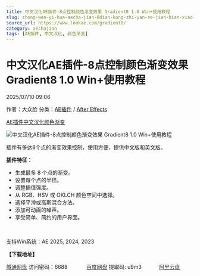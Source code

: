 ```yaml
---
title: 中文汉化AE插件-8点控制颜色渐变效果 Gradient8 1.0 Win+使用教程
slug: zhong-wen-yi-hua-aecha-jian-8dian-kong-zhi-yan-se-jian-bian-xiao-guo-gradient8-1-0-win-shi-yong-jiao-cheng
source_url: https://www.lookae.com/gradient8/
category: aechajian
tags: [AE插件, 中文汉化, 颜色渐变]
---
```

# 中文汉化AE插件-8点控制颜色渐变效果 Gradient8 1.0 Win+使用教程

2025/07/10 09:06

作者：大众脸
分类：[AE插件](https://www.lookae.com/after-effects/aechajian/) / [After Effects](https://www.lookae.com/after-effects/)

[AE插件](https://www.lookae.com/tag/ae%e6%8f%92%e4%bb%b6/)[中文汉化](https://www.lookae.com/tag/%e4%b8%ad%e6%96%87%e6%b1%89%e5%8c%96/)[颜色渐变](https://www.lookae.com/tag/%e9%a2%9c%e8%89%b2%e6%b8%90%e5%8f%98/)

![中文汉化AE插件-8点控制颜色渐变效果 Gradient8 1.0 Win+使用教程](https://www.lookae.com/wp-content/uploads/2025/07/Gradient8.jpg "中文汉化AE插件-8点控制颜色渐变效果 Gradient8 1.0 Win+使用教程-LookAE.com")

插件有多达8个点的渐变效果控制，使用方便，提供中文版和英文版。

**插件特征：**

* 生成最多 8 个点的渐变。
* 设置每个点的半径。
* 调整插值强度。
* 从 RGB、HSV 或 OKLCH 颜色空间中选择。
* 选择平滑或高斯混合方法。
* 添加可动画的噪声。
* 享受简单、简约的用户界面。

[﻿](http://cloud.video.taobao.com/play/u/null/p/1/e/6/t/1/526210232745.mp4)

支持Win系统：AE 2025, 2024, 2023

**【下载地址】**

[城通网盘](https://url70.ctfile.com/f/2827370-1524931168-2a9dae?p=4431) 访问密码：6688             [百度网盘](https://pan.baidu.com/s/11loBS_SXEND0nOrsjzJyYg?pwd=u9m3) 提取码: u9m3            [阿里云盘](https://www.alipan.com/s/6v7zyz2FdSG)
